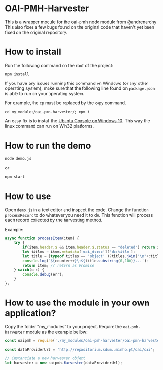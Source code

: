 # OAI-PMH-Harvester

This is a wrapper module for the oai-pmh node module from @andrenarchy
This also fixes a few bugs found on the original code that haven't yet been fixed on the original repository.

# How to install

Run the following command on the root of the project:
```
npm install
```
If you have any issues running this command on Windows (or any other operating system), make sure that the following line found on ```package.json``` is able to run on your operating system.

For example, the ```cp``` must be replaced by the ```copy``` command.


```
cd my_modules/oai-pmh-harvester/; npm i
```

An easy fix is to install the [Ubuntu Console on Windows 10](https://www.howtogeek.com/249966/how-to-install-and-use-the-linux-bash-shell-on-windows-10/). This way the linux command can run on Win32 platforms.


# How to run the demo

```bash
node demo.js
```

or

```bash
npm start
```

# How to use

Open ```demo.js``` in a text editor and inspect the code. Change the function ```processRecord``` to do whatever you need it to do.
This function will process each record collected by the harvesting method.

Example:

```javascript
async function processItem(item) {
    try {
        if(item.header.$ && item.header.$.status == "deleted") return item;
        let titles = item.metadata['oai_dc:dc']['dc:title'];
        let title = (typeof titles == 'object' )?titles.join("\n"):titles;
        console.log(`${counter++}\t${title.substring(0,100)}...`);
        return item; // return as Promise
    } catch(err) {
        console.debug(err);
    }
};
```


# How to use the module in your own application?

Copy the folder "my_modules" to your project. Require the ```oai-pmh-harvester``` module as the example bellow:


```javascript
const oaipmh = require('./my_modules/oai-pmh-harvester/oai-pmh-harvester.js');

const dataProviderUrl = 'http://repositorium.sdum.uminho.pt/oai/oai';

// instanciate a new harvester object
let harvester = new oaipmh.Harvester(dataProviderUrl);

```
